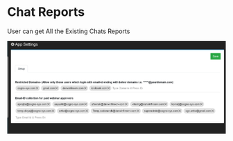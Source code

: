 # Chat Reports

User can get All the Existing Chats Reports 

![](../.gitbook/assets/image%20%28146%29.png)





